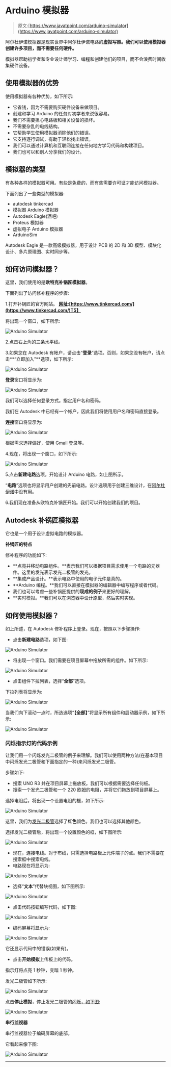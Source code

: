# Arduino 模拟器

> 原文:[https://www.javatpoint.com/arduino-simulator](https://www.javatpoint.com/arduino-simulator)

阿尔杜伊诺模拟器是现实世界中阿尔杜伊诺电路的**虚拟写照。我们可以使用模拟器创建许多项目，而不需要任何硬件。**

模拟器帮助初学者和专业设计师学习、编程和创建他们的项目，而不会浪费时间收集硬件设备。

## 使用模拟器的优势

使用模拟器有各种优势，如下所示:

*   它省钱，因为不需要购买硬件设备来做项目。
*   创建和学习 Arduino 的任务对初学者来说很容易。
*   我们不需要担心电路板和相关设备的损坏。
*   不需要杂乱的电线结构。
*   它帮助学生使用模拟器消除他们的错误。
*   它支持逐行调试，有助于轻松找出错误。
*   我们可以通过计算机和互联网连接在任何地方学习代码和构建项目。
*   我们也可以和别人分享我们的设计。

## 模拟器的类型

有各种各样的模拟器可用。有些是免费的，而有些需要许可证才能访问模拟器。

下面列出了一些类型的模拟器:

*   autodesk tinkercad
*   模拟器 Arduino 模拟器
*   Autodesk Eagle(酒吧)
*   Proteus 模拟器
*   虚拟电子 Arduino 模拟器
*   ArduinoSim

Autodesk Eagle 是一款高级模拟器，用于设计 PCB 的 2D 和 3D 模型、模块化设计、多片原理图、实时同步等。

## 如何访问模拟器？

这里，我们使用的是**欧特克补锅匠模拟器**。

下面列出了访问修补程序的步骤:

1.打开补锅匠的官方网站。 **[网址](https://www.javatpoint.com/url-full-form):[https://www.tinkercad.com/](https://www.tinkercad.com/)T5】**

将出现一个窗口，如下所示:

![Arduino Simulator](../Images/d50395803d6691f08788382d6fa5d744.png)

2.点击右上角的三条水平线。

3.如果您在 Autodesk 有帐户，请点击“**登录**”选项。否则，如果您没有帐户，请点击**“立即加入”**选项，如下所示:

![Arduino Simulator](../Images/2a460d47a27f599d5756d9ee0095a4eb.png)

**登录**窗口将显示为:

![Arduino Simulator](../Images/04baabf7f8270ee81fd5fef53628129b.png)

我们可以选择任何登录方式。指定用户名和密码。

我们在 Autodesk 中已经有一个帐户，因此我们将使用用户名和密码直接登录。

**连接**窗口将显示为:

![Arduino Simulator](../Images/cd488dbcaa2ab97ab9b17f53ea18d6e4.png)

根据需求选择偏好，使用 Gmail 登录等。

4.现在，将出现一个窗口，如下所示:

![Arduino Simulator](../Images/ff388af189947138578654a31820cdb9.png)

5.点击**新建电路**选项，开始设计 Arduino 电路，如上图所示。

“**电路**”选项也将显示用户创建的先前电路。设计选项用于创建三维设计，在[阿尔杜伊诺](https://www.javatpoint.com/arduino)中没有用。

6.我们现在准备从欧特克补锅匠开始。我们可以开始创建我们的项目。

## Autodesk 补锅匠模拟器

它也是一个用于设计虚拟电路的模拟器。

**补锅匠的特点**

修补程序的功能如下:

*   **点亮并移动电路组件。**表示我们可以根据项目需求使用一个电路的元器件。这里的发光表示发光二极管的发光。
*   **集成产品设计。**表示电路中使用的电子元件是真的。
*   **Arduino 编程。**我们可以直接在模拟器的编辑器中编写程序或者代码。
*   我们也可以考虑一些补锅匠提供的**现成的例子**来更好的理解。
*   **实时模拟。**我们可以在浏览器中设计原型，然后实时实现。

## 如何使用模拟器？

如上所述，在 Autodesk 修补程序上登录。现在，按照以下步骤操作:

*   点击**新建电路**选项，如下图:

![Arduino Simulator](../Images/f5e10589d9b7f090cc2ef2d64a527ebc.png)

*   将出现一个窗口。我们需要在项目屏幕中拖放所需的组件。如下所示:

![Arduino Simulator](../Images/3fcd2c0c3defb1f60eac2737f5775a2e.png)

*   点击组件下拉列表，选择“**全部**”选项。

下拉列表将显示为:

![Arduino Simulator](../Images/a13a348d9de589772a7bb46df6d02f44.png)

当我们向下滚动一点时，所选选项“**【全部】**”将显示所有组件和启动器示例，如下所示:

![Arduino Simulator](../Images/2289de9a54b7864aa3fad4eea2d84617.png)

### 闪烁指示灯的代码示例

让我们用一个闪烁发光二极管的例子来理解。我们可以使用两种方法(在基本项目中闪烁发光二极管和下面指定的一种)来闪烁发光二极管。

步骤如下:

*   搜索 UNO R3 并在项目屏幕上拖放板。我们可以根据需要选择任何板。
*   搜索一个发光二极管和一个 220 欧姆的电阻，并将它们拖放到项目屏幕上。

选择电阻后，将出现一个设置电阻的框，如下所示:

![Arduino Simulator](../Images/69a8b1e8e1777ad14e06a78635247d2e.png)

这里，我们为[发光二极管](https://www.javatpoint.com/led-full-form)选择了**红色**颜色。我们也可以选择其他颜色。

选择发光二极管后，将出现一个设置颜色的框，如下图所示:

![Arduino Simulator](../Images/1d087e18c3c0aece3eabd0e91ffc207f.png)

*   现在，连接电线。对于布线，只需选择电路板上元件端子的点。我们不需要在搜索框中搜索电线。
*   电路现在将显示为:

![Arduino Simulator](../Images/c21cfa3a3d0c25032b0c015bb0bfd95c.png)

*   选择“**文本**”代替块视图，如下图所示:

![Arduino Simulator](../Images/3310a06fbf8078f0a5a76e60ad9489ee.png)

*   点击代码按钮编写代码，如下图:

![Arduino Simulator](../Images/1aaf08b6de0330850970e54ba6796fe4.png)

*   编码屏幕将显示为:

![Arduino Simulator](../Images/d269eb191770db85c43a21b99c62803a.png)

它还显示代码中的错误(如果有)。

*   点击**开始模拟**上传板上的代码。

指示灯将点亮 1 秒钟，变暗 1 秒钟。

发光二极管如下所示:

![Arduino Simulator](../Images/96049107dd3eb226e4be22e07323f512.png)

点击**停止模拟**，停止发光二极管的[闪烁，如下图:](https://www.javatpoint.com/arduino-blinking-an-led)

![Arduino Simulator](../Images/179fcd3bbe24cf2c90fe80d606df7339.png)

**串行监视器**

串行监视器位于编码屏幕的底部。

它看起来像下图:

![Arduino Simulator](../Images/1f69931d3e3a0970c7fecfb068be88d9.png)

* * *